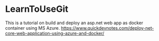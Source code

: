 # LearnToUseGit
This is a tutorial on build and deploy an asp.net web app as docker container using MS Azure. https://www.quickdevnotes.com/deploy-net-core-web-application-using-azure-and-docker/
